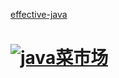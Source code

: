 [effective-java](https://github.com/clxering/Effective-Java-3rd-edition-Chinese-English-bilingual)

# [![java菜市场](https://www.javaweb.shop/images/logo/logo.png)](https://www.javaweb.shop/)

